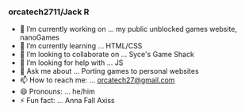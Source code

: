 ### orcatech2711/Jack R

- 🔭 I’m currently working on ... my public unblocked games website, nanoGames
- 🌱 I’m currently learning ... HTML/CSS
- 👯 I’m looking to collaborate on ... Syce's Game Shack
- 🤔 I’m looking for help with ... JS
- 💬 Ask me about ... Porting games to personal websites
- 📫 How to reach me: ... orcatech27@gmail.com
- 😄 Pronouns: ... he/him
- ⚡ Fun fact: ... Anna Fall Axiss

